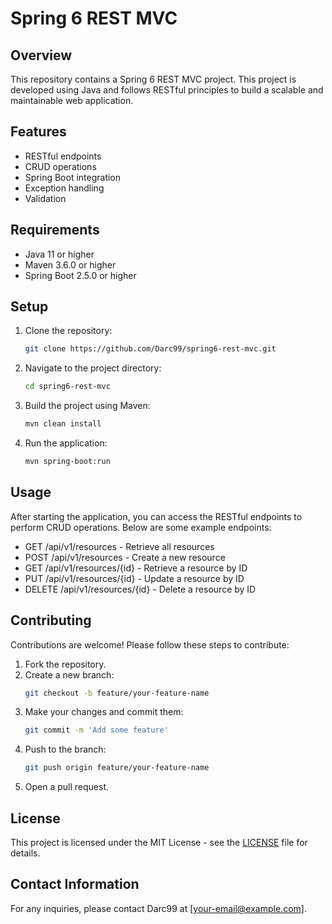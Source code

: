 # Spring 6 REST MVC

## Overview
This repository contains a Spring 6 REST MVC project. This project is developed using Java and follows RESTful principles to build a scalable and maintainable web application.

## Features
- RESTful endpoints
- CRUD operations
- Spring Boot integration
- Exception handling
- Validation

## Requirements
- Java 11 or higher
- Maven 3.6.0 or higher
- Spring Boot 2.5.0 or higher

## Setup
1. Clone the repository:
   ```sh
   git clone https://github.com/Darc99/spring6-rest-mvc.git
2. Navigate to the project directory:
   ```sh
   cd spring6-rest-mvc
3. Build the project using Maven:
   ```sh
   mvn clean install
4. Run the application:
   ```sh
   mvn spring-boot:run

## Usage
After starting the application, you can access the RESTful endpoints to perform CRUD operations. Below are some example endpoints:
- GET /api/v1/resources - Retrieve all resources
- POST /api/v1/resources - Create a new resource
- GET /api/v1/resources/{id} - Retrieve a resource by ID
- PUT /api/v1/resources/{id} - Update a resource by ID
- DELETE /api/v1/resources/{id} - Delete a resource by ID

## Contributing
Contributions are welcome! Please follow these steps to contribute:
1. Fork the repository.
2. Create a new branch:
   ```sh
   git checkout -b feature/your-feature-name
3. Make your changes and commit them:
   ```sh
   git commit -m 'Add some feature'
4. Push to the branch:
   ```sh
   git push origin feature/your-feature-name
5. Open a pull request.

## License
This project is licensed under the MIT License - see the [LICENSE](LICENSE) file for details.

## Contact Information
For any inquiries, please contact Darc99 at [your-email@example.com].
